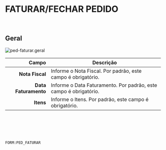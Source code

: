 # FATURAR/FECHAR PEDIDO
<br>

## Geral
![ped-faturar.geral](https://raw.githubusercontent.com/netforcews/docs-siscom/master/geral/imagens/ped-faturar.geral.png)

Campo | Descrição
--:|---
**Nota Fiscal** | Informe o Nota Fiscal. Por padrão, este campo é obrigatório.
**Data Faturamento** | Informe o Data Faturamento. Por padrão, este campo é obrigatório.
**Itens** | Informe o Itens. Por padrão, este campo é obrigatório.
<br>
<br>
<br>
<br>

```FORM:PED_FATURAR```
